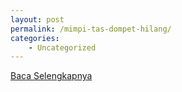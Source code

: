 ```yaml
---
layout: post
permalink: /mimpi-tas-dompet-hilang/
categories:
    - Uncategorized
---
```


[Baca Selengkapnya](/02)